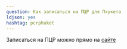 ```yaml
---
question: Как записаться на ПЦР для Пхукета
ldjson: yes
hashtag: pcrphuket
---
```


Записаться на ПЦР можно прямо на [сайте](www.thailandpsas.com)
